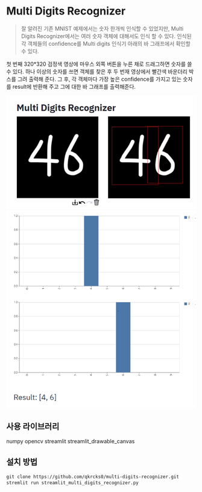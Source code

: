 # Multi Digits Recognizer
> 잘 알려진 기존 MNIST 예제에서는 숫자 한개씩 인식할 수 있었지만, Multi Digits Recognizer에서는 여러 숫자 객체에 대해서도 인식 할 수 있다. 
인식된 각 객체들의 confidence를 Multi digits 인식기 아래의 바 그래프에서 확인할 수 있다.

첫 번째 320*320 검정색 영상에 마우스 외쪽 버튼을 누른 채로 드래그하면 숫자를 쓸 수 있다.
하나 이상의 숫자를 쓰면 객체를 찾은 후 두 번재 영상에서 빨간색 바운더리 박스를 그려 출력해 준다.
그 후, 각 객체마다 가장 높은 confidence를 가지고 있는 숫자를 result에 반환해 주고 그에 대한 바 그래프를 출력해준다.

![](multi_digits_recognizer_1.PNG)
![](multi_digits_recognizer_2.PNG)

## 사용 라이브러리

numpy
opencv
streamlit
streamlit_drawable_canvas

## 설치 방법

```
git clone https://github.com/qkrcks0/multi-digits-recognizer.git
stremlit run streamlit_multi_digits_recognizer.py
```

